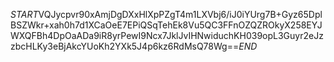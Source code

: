 $START$VQJycpvr90xAmjDgDXxHlXpPZgT4m1LXVbj6/iJ0iYUrg7B+Gyz65DplBSZWkr+xah0h7d1XCaOeE7EPiQSqTehEk8Vu5QC3FFnOZQZROkyX258EYJWXQFBh4DpOaADa9iR8yrPewI9Ncx7JklJvIHNwiduchKH039opL3Guyr2eJzzbcHLKy3eBjAkcYUoKh2YXk5J4p6kz6RdMsQ78Wg==$END$